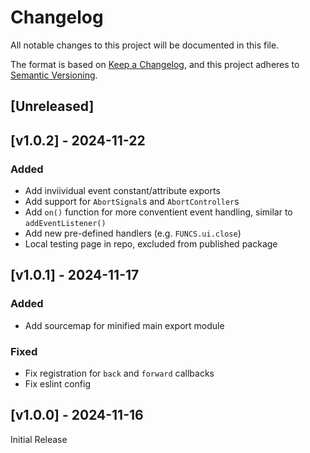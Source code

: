 <!-- markdownlint-disable -->
# Changelog
All notable changes to this project will be documented in this file.

The format is based on [Keep a Changelog](https://keepachangelog.com/en/1.0.0/),
and this project adheres to [Semantic Versioning](https://semver.org/spec/v2.0.0.html).

## [Unreleased]

## [v1.0.2] - 2024-11-22

### Added
- Add inviividual event constant/attribute exports
- Add support for `AbortSignal`s and `AbortController`s
- Add `on()` function for more conventient event handling, similar to `addEventListener()`
- Add new pre-defined handlers (e.g. `FUNCS.ui.close`)
- Local testing page in repo, excluded from published package

## [v1.0.1] - 2024-11-17

### Added
- Add sourcemap for minified main export module

### Fixed
- Fix registration for `back` and `forward` callbacks
- Fix eslint config

## [v1.0.0] - 2024-11-16

Initial Release
